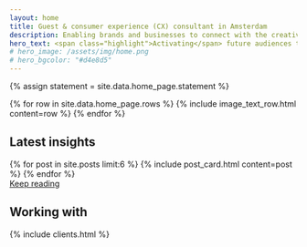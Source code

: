 ```yaml
---
layout: home
title: Guest & consumer experience (CX) consultant in Amsterdam
description: Enabling brands and businesses to connect with the creative class, millennials and Gen Z through captivating guest and customer experiences, IRL.
hero_text: <span class="highlight">Activating</span> future audiences through guest & <span class="highlight">customer experience</span>
# hero_image: /assets/img/home.png
# hero_bgcolor: "#d4e8d5"
---
```


{% assign statement = site.data.home_page.statement %}


{% for row in site.data.home_page.rows %}
{% include image_text_row.html content=row %}
{% endfor %}

## Latest insights

<section class="cards">
  {% for post in site.posts limit:6 %}
    {% include post_card.html content=post %}
  {% endfor %}
</section>

<div class="button-container">
    <a href="/insights/" class="button">Keep reading</a>
</div>

## Working with

{% include clients.html %}